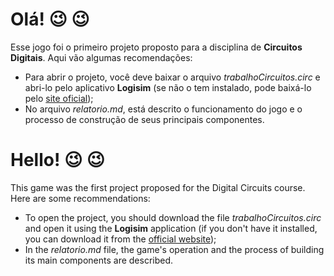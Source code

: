 # Olá! 😉	:wink:
Esse jogo foi o primeiro projeto proposto para a disciplina de **Circuitos Digitais**. Aqui vão algumas recomendações:
- Para abrir o projeto, você deve baixar o arquivo *trabalhoCircuitos.circ* e abri-lo pelo aplicativo **Logisim** (se não o tem instalado, pode baixá-lo pelo [site oficial](http://www.cburch.com/logisim/download.html));
- No arquivo *relatorio.md*, está descrito o funcionamento do jogo e o processo de construção de seus principais componentes.

# Hello! 😉	:wink:
This game was the first project proposed for the Digital Circuits course. Here are some recommendations:
- To open the project, you should download the file *trabalhoCircuitos.circ* and open it using the **Logisim** application (if you don't have it installed, you can download it from the [official website](http://www.cburch.com/logisim/download.html));
- In the *relatorio.md* file, the game's operation and the process of building its main components are described.
